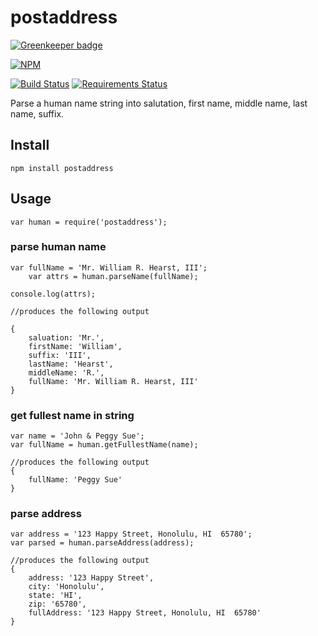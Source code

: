 postaddress
=========

[![Greenkeeper badge](https://badges.greenkeeper.io/MAXDeliveryNG/postaddress.svg)](https://greenkeeper.io/)

[![NPM](https://nodei.co/npm/postaddress.png)](https://nodei.co/npm/postaddress/)

[![Build Status](https://travis-ci.org/chovy/postaddress.svg?branch=master)](https://travis-ci.org/chovy/postaddress) [![Requirements Status](https://requires.io/github/chovy/postaddress/requirements.png?branch=master)](https://requires.io/github/chovy/postaddress/requirements/?branch=master)

Parse a human name string into salutation, first name, middle name, last name, suffix.

## Install

	npm install postaddress

## Usage

	var human = require('postaddress');
	
### parse human name    

	var fullName = 'Mr. William R. Hearst, III';
		var attrs = human.parseName(fullName);

	console.log(attrs);

	//produces the following output
	
	{ 
		saluation: 'Mr.',
		firstName: 'William',
		suffix: 'III',
		lastName: 'Hearst',
		middleName: 'R.',
		fullName: 'Mr. William R. Hearst, III'
	}
	  
### get fullest name in string

	var name = 'John & Peggy Sue';
	var fullName = human.getFullestName(name);

	//produces the following output
	{
		fullName: 'Peggy Sue'
	}
	  
### parse address

	var address = '123 Happy Street, Honolulu, HI  65780';
	var parsed = human.parseAddress(address);
	
	//produces the following output    
	{
		address: '123 Happy Street',
		city: 'Honolulu',
		state: 'HI',
		zip: '65780',
		fullAddress: '123 Happy Street, Honolulu, HI  65780'
	}

